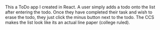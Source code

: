 This a ToDo app I created in React. A user simply adds a todo onto the list after entering the todo. Once they have completed their task and wish to erase the todo, they just click the minus button next to the todo. The CCS makes the list look like its an actual line paper (college ruled).
